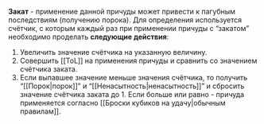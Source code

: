 **Закат** - применение данной причуды может привести к пагубным последствиям (получению порока). Для определения используется счётчик, с которым каждый раз при применении причуды с “закатом” необходимо проделать **следующие действия**:
1. Увеличить значение счётчика на указанную величину.
2.  Совершить [[ToL]] на применения причуды и сравнить со значением счётчика заката.
3. Если выпавшее значение меньше значения счётчика, то получить “[[Порок|порок]]” и “[[Ненасытность|ненасытность]]” и сбросить значение счётчика заката до 1. Если больше или равно - причуда применяется согласно [[Броски кубиков на удачу|обычным правилам]]. 